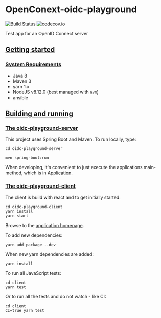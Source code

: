 # OpenConext-oidc-playground
[![Build Status](https://travis-ci.org/OpenConext/OpenConext-oidc-playground.svg)](https://travis-ci.org/OpenConext/OpenConext-oidc-playground)
[![codecov.io](https://codecov.io/github/OpenConext/OpenConext-oidc-playground/coverage.svg)](https://codecov.io/github/OpenConext/OpenConext-oidc-playground)

Test app for an OpenID Connect server

## [Getting started](#getting-started)

### [System Requirements](#system-requirements)

- Java 8
- Maven 3
- yarn 1.x
- NodeJS v8.12.0 (best managed with `nvm`)
- ansible

## [Building and running](#building-and-running)

### [The oidc-playground-server](#playground-server)

This project uses Spring Boot and Maven. To run locally, type:

`cd oidc-playground-server`

`mvn spring-boot:run`

When developing, it's convenient to just execute the applications main-method, which is in [Application](oidc-playground-server/src/main/java/playground/PlaygroundServerApplication.java).

### [The oidc-playground-client](#playground-client)

The client is build with react and to get initially started:

```
cd oidc-playground-client
yarn install
yarn start
```

Browse to the [application homepage](http://localhost:8081/).

To add new dependencies:

`yarn add package --dev`

When new yarn dependencies are added:

`yarn install`

To run all JavaScript tests:
```
cd client
yarn test
```
Or to run all the tests and do not watch - like CI:
```
cd client
CI=true yarn test
```
